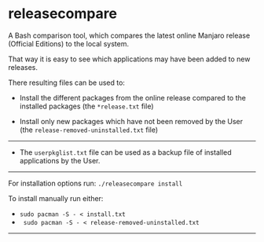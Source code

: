 # releasecompare
A Bash comparison tool, which compares the latest online Manjaro release (Official Editions) to the local system.

That way it is easy to see which applications may have been added to new releases.

There resulting files can be used to:

- Install the different packages from the online release compared to the installed packages (the ``` *release.txt ``` file)

- Install only new packages which have not been removed by the User  (the ``` release-removed-uninstalled.txt ``` file)

---

- The ``` userpkglist.txt ``` file can be used as a backup file of installed applications by the User.

---

For installation options run: ``` ./releasecompare install ```

To install manually run either:
- ``` sudo pacman -S - < install.txt ```
- ```  sudo pacman -S - < release-removed-uninstalled.txt ```

---
